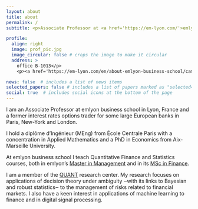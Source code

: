 ```yaml
---
layout: about
title: about
permalink: /
subtitle: <p>Associate Professor at <a href='https://em-lyon.com/'>emlyon business school</a>. Head of the Quantitative Finance & Economics department.</p>

profile:
  align: right
  image: prof_pic.jpg
  image_circular: false # crops the image to make it circular
  address: >
    office B-1013</p>
    <p><a href='https://em-lyon.com/en/about-emlyon-business-school/campuses-and-learning-environments/our-campuses/lyon-ecully-campus'>Lyon-Ecully campus</a></p>

news: false  # includes a list of news items
selected_papers: false # includes a list of papers marked as "selected={true}"
social: true  # includes social icons at the bottom of the page
---
```


<p>I am an Associate Professor at emlyon business school in Lyon, France and a former interest rates options trader for some large European banks in Paris, New-York and London.</p>
<p>I hold a diplôme d’Ingénieur (MEng) from École Centrale Paris with a concentration in Applied Mathematics and a PhD in Economics from Aix-Marseille University.</p>
<p>At emlyon business school I teach Quantitative Finance and Statistics courses, both in emlyon’s <a href='https://masters.em-lyon.com/en/msc-in-management-grande-ecole'>Master in Management</a> and in its <a href='https://masters.em-lyon.com/en/msc-finance-en'>MSc in Finance</a>.</p>
<p>I am a member of the <a href='https://aim.em-lyon.com/quant/'>QUANT</a> research center. My research focuses on applications of decision theory under ambiguity ‒with its links to Bayesian and robust statistics‒ to the management of risks related to financial markets. I also have a keen interest in applications of machine learning to finance and in digital signal processing.</p>
<br>